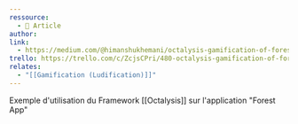 ```yaml
---
ressource:
  - 📰 Article
author: 
link:
  - https://medium.com/@himanshukhemani/octalysis-gamification-of-forest-app-ux-case-study-56e3e382714b
trello: https://trello.com/c/ZcjsCPri/480-octalysis-gamification-of-forest-app-ux-case-study-by-himanshu-khemani-medium
relates:
  - "[[Gamification (Ludification)]]"
---
```

Exemple d'utilisation du Framework [[Octalysis]] sur l'application "Forest App"